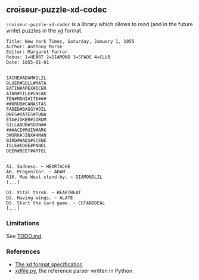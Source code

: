 <!--
SPDX-FileCopyrightText: 2023 Antoine Belvire
SPDX-License-Identifier: GPL-3.0-or-later
-->

## croiseur-puzzle-xd-codec

`croiseur-puzzle-xd-codec` is a library which allows to read (and in the future write) puzzles in
the [xd](https://github.com/century-arcade/xd) format.

```
Title: New York Times, Saturday, January 1, 1955
Author: Anthony Morse
Editor: Margaret Farrar
Rebus: 1=HEART 2=DIAMOND 3=SPADE 4=CLUB
Date: 1955-01-01


1ACHE#ADAM#2LIL
BLUER#GULL#MATA
EATIN#APEX#ICER
ATAR#TILE#SNEAK
TEN#MANI#ITE###
##DRUB#CANASTAS
FADED#BAGGY#OIL
ONES#KATES#TUNA
ETA#JOKER#JORUM
SILLABUB#SOON##
###ACE#RUIN#ARK
3WORK#JINX#4MAN
BIRD#WADS#SCENE
ISLE#EDGE#PANEL
DEER#BEET#ARTEL


A1. Sadness. ~ HEARTACHE
A6. Progenitor. ~ ADAM
A10. Mae West stand-by. ~ DIAMONDLIL
[...]

D1. Vital throb. ~ HEARTBEAT
D2. Having wings. ~ ALATE
D3. Start the card game. ~ CUTANDDEAL
[...]
```

### Limitations

See [TODO.md](TODO.md).

### References

* [The xd format specification](https://github.com/century-arcade/xd/blob/059c2eca6917cd94c0a61199198b96e8aa80f6db/doc/xd-format.md)
* [xdfile.py](https://github.com/century-arcade/xd/blob/059c2eca6917cd94c0a61199198b96e8aa80f6db/xdfile/xdfile.py),
  the reference parser written in Python
